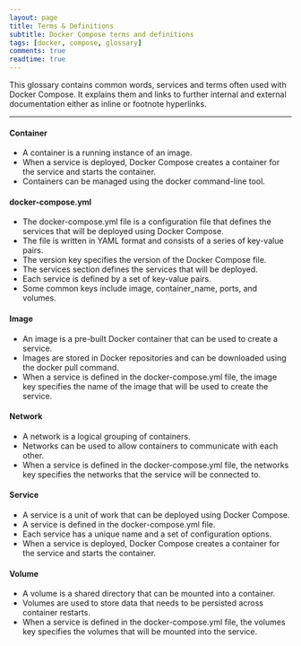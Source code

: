 ```yaml
---
layout: page
title: Terms & Definitions
subtitle: Docker Compose terms and definitions
tags: [docker, compose, glossary]
comments: true
readtime: true
---
```

This glossary contains common words, services and terms often used with Docker Compose. It explains them and links to further internal and external documentation either as inline or footnote hyperlinks.

---
#### **Container**
- A container is a running instance of an image.
- When a service is deployed, Docker Compose creates a container for the service and starts the container.
- Containers can be managed using the docker command-line tool.

#### **docker-compose.yml**
- The docker-compose.yml file is a configuration file that defines the services that will be deployed using Docker Compose.
- The file is written in YAML format and consists of a series of key-value pairs.
- The version key specifies the version of the Docker Compose file.
- The services section defines the services that will be deployed.
- Each service is defined by a set of key-value pairs.
- Some common keys include image, container_name, ports, and volumes.

#### **Image**
- An image is a pre-built Docker container that can be used to create a service.
- Images are stored in Docker repositories and can be downloaded using the docker pull command.
- When a service is defined in the docker-compose.yml file, the image key specifies the name of the image that will be used to create the service.

#### **Network**
- A network is a logical grouping of containers.
- Networks can be used to allow containers to communicate with each other.
- When a service is defined in the docker-compose.yml file, the networks key specifies the networks that the service will be connected to.

#### **Service**
- A service is a unit of work that can be deployed using Docker Compose.
- A service is defined in the docker-compose.yml file.
- Each service has a unique name and a set of configuration options.
- When a service is deployed, Docker Compose creates a container for the service and starts the container.

#### **Volume**
- A volume is a shared directory that can be mounted into a container.
- Volumes are used to store data that needs to be persisted across container restarts.
- When a service is defined in the docker-compose.yml file, the volumes key specifies the volumes that will be mounted into the service.
